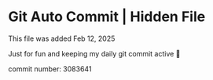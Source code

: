 # Git Auto Commit | Hidden File

This file was added Feb 12, 2025

Just for fun and keeping my daily git commit active 🤪

commit number: 3083641
